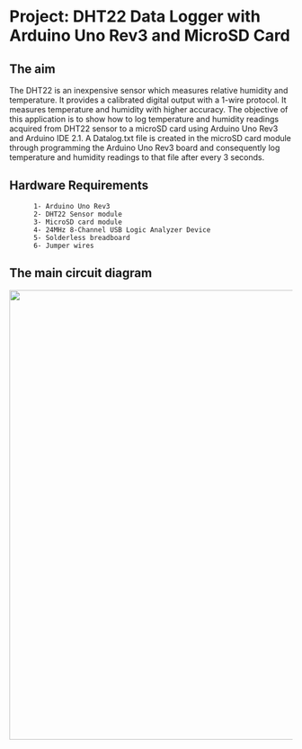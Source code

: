 # Project: DHT22 Data Logger with Arduino Uno Rev3 and MicroSD Card

## The aim
The DHT22 is an inexpensive sensor which measures relative humidity and temperature. It provides a calibrated digital output with a 1-wire protocol. It measures temperature and humidity with higher accuracy. The objective of this application is to show how to log temperature and humidity readings acquired from DHT22 sensor to a microSD card using Arduino Uno Rev3 and Arduino IDE 2.1. A Datalog.txt file is created in the microSD card module through programming the Arduino Uno Rev3 board and consequently log temperature and humidity readings to that file after every 3 seconds.

## Hardware Requirements

```
      1- Arduino Uno Rev3
      2- DHT22 Sensor module
      3- MicroSD card module
      4- 24MHz 8-Channel USB Logic Analyzer Device
      5- Solderless breadboard
      6- Jumper wires
```

## The main circuit diagram
<img src="https://github.com/user-attachments/assets/315690b5-84fb-4fb5-8e33-7a142f887c74" width="800">
